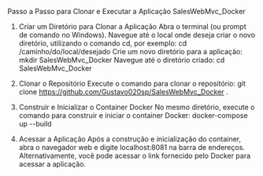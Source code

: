 Passo a Passo para Clonar e Executar a Aplicação SalesWebMvc_Docker

1. Criar um Diretório para Clonar a Aplicação
Abra o terminal (ou prompt de comando no Windows).
Navegue até o local onde deseja criar o novo diretório, utilizando o comando cd, por exemplo:
cd /caminho/do/local/desejado
Crie um novo diretório para a aplicação:
mkdir SalesWebMvc_Docker
Navegue até o diretório criado:
cd SalesWebMvc_Docker

2. Clonar o Repositório
Execute o comando para clonar o repositório:
git clone https://github.com/Gustavo020sp/SalesWebMvc_Docker .

3. Construir e Inicializar o Container Docker
No mesmo diretório, execute o comando para construir e iniciar o container Docker:
docker-compose up --build

4. Acessar a Aplicação
Após a construção e inicialização do container, abra o navegador web e digite localhost:8081 na barra de endereços.
Alternativamente, você pode acessar o link fornecido pelo Docker para acessar a aplicação.


